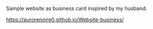 Sample website as business card inspired by my husband.

https://aurorenoire0.github.io/Website-business/
